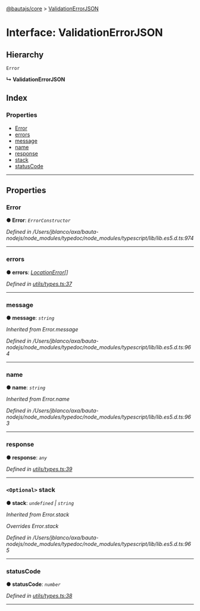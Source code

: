 [@bautajs/core](../README.md) > [ValidationErrorJSON](../interfaces/validationerrorjson.md)

# Interface: ValidationErrorJSON

## Hierarchy

 `Error`

**↳ ValidationErrorJSON**

## Index

### Properties

* [Error](validationerrorjson.md#error)
* [errors](validationerrorjson.md#errors)
* [message](validationerrorjson.md#message)
* [name](validationerrorjson.md#name)
* [response](validationerrorjson.md#response)
* [stack](validationerrorjson.md#stack)
* [statusCode](validationerrorjson.md#statuscode)

---

## Properties

<a id="error"></a>

###  Error

**● Error**: *`ErrorConstructor`*

*Defined in /Users/jblanco/axa/bauta-nodejs/node_modules/typedoc/node_modules/typescript/lib/lib.es5.d.ts:974*

___
<a id="errors"></a>

###  errors

**● errors**: *[LocationError](locationerror.md)[]*

*Defined in [utils/types.ts:37](https://github.axa.com/Digital/bauta-nodejs/blob/167ddcc/packages/bautajs/src/utils/types.ts#L37)*

___
<a id="message"></a>

###  message

**● message**: *`string`*

*Inherited from Error.message*

*Defined in /Users/jblanco/axa/bauta-nodejs/node_modules/typedoc/node_modules/typescript/lib/lib.es5.d.ts:964*

___
<a id="name"></a>

###  name

**● name**: *`string`*

*Inherited from Error.name*

*Defined in /Users/jblanco/axa/bauta-nodejs/node_modules/typedoc/node_modules/typescript/lib/lib.es5.d.ts:963*

___
<a id="response"></a>

###  response

**● response**: *`any`*

*Defined in [utils/types.ts:39](https://github.axa.com/Digital/bauta-nodejs/blob/167ddcc/packages/bautajs/src/utils/types.ts#L39)*

___
<a id="stack"></a>

### `<Optional>` stack

**● stack**: *`undefined` \| `string`*

*Inherited from Error.stack*

*Overrides Error.stack*

*Defined in /Users/jblanco/axa/bauta-nodejs/node_modules/typedoc/node_modules/typescript/lib/lib.es5.d.ts:965*

___
<a id="statuscode"></a>

###  statusCode

**● statusCode**: *`number`*

*Defined in [utils/types.ts:38](https://github.axa.com/Digital/bauta-nodejs/blob/167ddcc/packages/bautajs/src/utils/types.ts#L38)*

___

